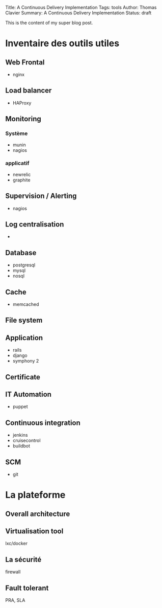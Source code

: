 Title: A Continuous Delivery Implementation
Tags: tools
Author: Thomas Clavier
Summary: A Continuous Delivery Implementation
Status: draft

This is the content of my super blog post.


# Inventaire des outils utiles


## Web Frontal

- nginx


## Load balancer

- HAProxy


## Monitoring

### Système

- munin
- nagios


### applicatif

- newrelic
- graphite


## Supervision / Alerting

- nagios


## Log centralisation

- 


## Database

- postgresql
- mysql
- nosql

## Cache

- memcached


## File system


## Application

- rails
- django
- symphony 2


## Certificate

## IT Automation

- puppet

## Continuous integration

- jenkins
- cruisecontrol
- buildbot


## SCM

- git


# La plateforme

## Overall architecture


## Virtualisation tool

lxc/docker

## La sécurité

firewall


## Fault tolerant

PRA, SLA
